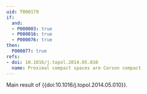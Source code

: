 ```yaml
---
uid: T000179
if:
  and:
  - P000003: true
  - P000016: true
  - P000076: true
then:
  P000077: true
refs:
- doi: 10.1016/j.topol.2014.05.010
  name: Proximal compact spaces are Corson compact
---
```


Main result of {{doi:10.1016/j.topol.2014.05.010}}.
